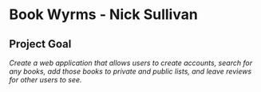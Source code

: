 # Book Wyrms - Nick Sullivan

## Project Goal
_Create a web application that allows users to create accounts, search for any books, add those books to private and public lists, and leave reviews for other users to see._
